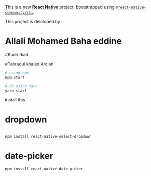 This is a new [**React Native**](https://reactnative.dev) project, bootstrapped using [`@react-native-community/cli`](https://github.com/react-native-community/cli).

This project is deloloped by :
# Allali Mohamed Baha eddine 

#Kadri Riad

#Tahraoui khaled Arclan

```bash
# using npm
npm start
```
```bash
# OR using Yarn
yarn start
```



install this
# dropdown
```bash

npm install react-native-select-dropdown
```
# date-picker

```bash
npm install react-native-date-picker
```
